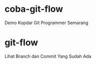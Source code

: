# coba-git-flow
Demo Kopdar Git Programmer Semarang

# git-flow
Lihat Branch dan Commit Yang Sudah Ada
